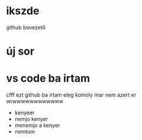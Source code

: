 # ikszde
github bevezető
# új sor
# vs code ba irtam
cfff
ezt github ba irtam 
eleg komoly mar nem azert er wrwwwwwwwwwwww
- kenyeer
- nemjo kenyer
- menemjo a kenyer
- nemtom